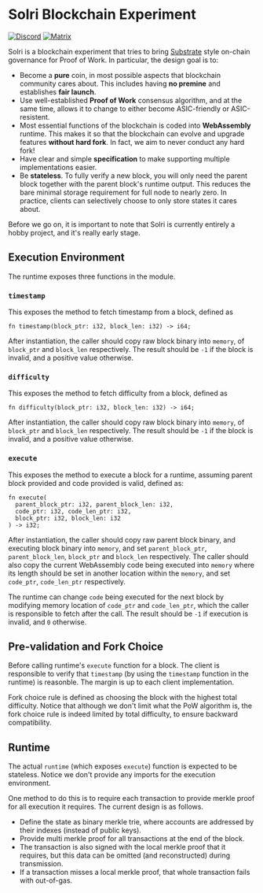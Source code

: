 # Solri Blockchain Experiment

[![Discord](https://img.shields.io/discord/586902457053872148.svg)](https://discord.gg/DZbg4rZ)
[![Matrix](https://img.shields.io/matrix/solri:matrix.org.svg)](https://riot.im/app/#/room/#solri:matrix.org)

Solri is a blockchain experiment that tries to bring
[Substrate](https://github.com/paritytech/substrate) style on-chain
governance for Proof of Work. In particular, the design goal is to:

* Become a **pure** coin, in most possible aspects that blockchain
  community cares about. This includes having **no premine** and
  establishes **fair launch**.
* Use well-established **Proof of Work** consensus algorithm, and at
  the same time, allows it to change to either become ASIC-friendly or
  ASIC-resistent.
* Most essential functions of the blockchain is coded into
  **WebAssembly** runtime. This makes it so that the blockchain can
  evolve and upgrade features **without hard fork**. In fact, we aim
  to never conduct any hard fork!
* Have clear and simple **specification** to make supporting multiple
  implementations easier.
* Be **stateless**. To fully verify a new block, you will only need
  the parent block together with the parent block's runtime
  output. This reduces the bare minimal storage requirement for full
  node to nearly zero. In practice, clients can selectively choose to
  only store states it cares about.
  
Before we go on, it is important to note that Solri is currently
entirely a hobby project, and it's really early stage.

## Execution Environment

The runtime exposes three functions in the module.

### `timestamp`

This exposes the method to fetch timestamp from a block, defined as

```
fn timestamp(block_ptr: i32, block_len: i32) -> i64;
```

After instantiation, the caller should copy raw block binary into
`memory`, of `block_ptr` and `block_len` respectively. The result
should be `-1` if the block is invalid, and a positive value
otherwise.

### `difficulty`

This exposes the method to fetch difficulty from a block, defined as

```
fn difficulty(block_ptr: i32, block_len: i32) -> i64;
```

After instantiation, the caller should copy raw block binary into
`memory`, of `block_ptr` and `block_len` respectively. The result
should be `-1` if the block is invalid, and a positive value
otherwise.

### `execute`

This exposes the method to execute a block for a runtime, assuming
parent block provided and code provided is valid, defined as:

```
fn execute(
  parent_block_ptr: i32, parent_block_len: i32,
  code_ptr: i32, code_len_ptr: i32,
  block_ptr: i32, block_len: i32
) -> i32;
```

After instantiation, the caller should copy raw parent block binary,
and executing block binary into `memory`, and set `parent_block_ptr`,
`parent_block_len`, `block_ptr` and `block_len` respectively. The
caller should also copy the current WebAssembly code being executed
into `memory` where its length should be set in another location
within the `memory`, and set `code_ptr`, `code_len_ptr` respectively.

The runtime can change `code` being executed for the next block by
modifying memory location of `code_ptr` and `code_len_ptr`, which the
caller is responsible to fetch after the call. The result should be
`-1` if execution is invalid, and `0` otherwise.

## Pre-validation and Fork Choice

Before calling runtime's `execute` function for a block. The client is
responsible to verify that `timestamp` (by using the `timestamp`
function in the runtime) is reasonble. The margin is up to each client
implementation.

Fork choice rule is defined as choosing the block with the highest
total difficulty. Notice that although we don't limit what the PoW
algorithm is, the fork choice rule is indeed limited by total
difficulty, to ensure backward compatibility.

## Runtime

The actual `runtime` (which exposes `execute`) function is expected to
be stateless. Notice we don't provide any imports for the execution
environment.

One method to do this is to require each transaction to provide merkle
proof for all execution it requires. The current design is as follows.

* Define the state as binary merkle trie, where accounts are addressed
  by their indexes (instead of public keys).
* Provide multi merkle proof for all transactions at the end of the
  block.
* The transaction is also signed with the local merkle proof that it
  requires, but this data can be omitted (and reconstructed) during
  transmission.
* If a transaction misses a local merkle proof, that whole transaction
  fails with out-of-gas.
  
